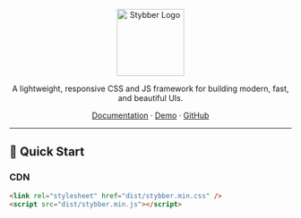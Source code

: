<p align="center">
  <img src="https://higoverseserver.vercel.app/assets/Stybber.png" width="120" alt="Stybber Logo" />
</p>
<p align="center">
  A lightweight, responsive CSS and JS framework for building modern, fast, and beautiful UIs.
</p>

<p align="center">
  <a href="https://stybber-docs.vercel.app/">Documentation</a>
  ·
  <a href="#">Demo</a>
  ·
  <a href="#">GitHub</a>
</p>

---

## 🚀 Quick Start

### CDN

```html
<link rel="stylesheet" href="dist/stybber.min.css" />
<script src="dist/stybber.min.js"></script>
```